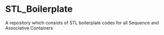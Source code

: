 # STL_Boilerplate
A repository which consists of STL boilerplate codes for all Sequence and Associative Containers
